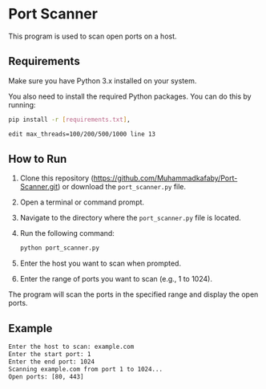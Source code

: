 # Port Scanner

This program is used to scan open ports on a host.

## Requirements

Make sure you have Python 3.x installed on your system.

You also need to install the required Python packages. You can do this by running:

```sh
pip install -r [requirements.txt],

edit max_threads=100/200/500/1000 line 13
```

## How to Run

1. Clone this repository (https://github.com/Muhammadkafaby/Port-Scanner.git) or download the `port_scanner.py` file.
2. Open a terminal or command prompt.
3. Navigate to the directory where the `port_scanner.py` file is located.
4. Run the following command:

   ```sh
   python port_scanner.py
   ```

5. Enter the host you want to scan when prompted.
6. Enter the range of ports you want to scan (e.g., 1 to 1024).

The program will scan the ports in the specified range and display the open ports.

## Example

```sh
Enter the host to scan: example.com
Enter the start port: 1
Enter the end port: 1024
Scanning example.com from port 1 to 1024...
Open ports: [80, 443]
```
